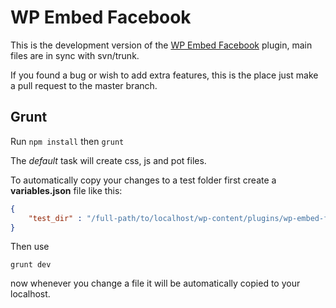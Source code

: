 # WP Embed Facebook #

This is the development version of the [WP Embed Facebook](https://wordpress.org/plugins/wp-embed-facebook/) plugin, main files are in sync with svn/trunk.

If you found a bug or wish to add extra features, this is the place just make a pull request to the master branch.

## Grunt ##

Run `npm install` then `grunt`

The *default* task will create css, js and pot files.

To automatically copy your changes to a test folder first create a **variables.json** file like this:

``````json
{
    "test_dir" : "/full-path/to/localhost/wp-content/plugins/wp-embed-facebook/"
}
``````

Then use 

`grunt dev` 

now whenever you change a file it will be automatically copied to your localhost.


